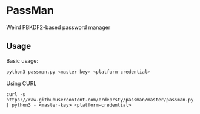 # PassMan
Weird PBKDF2-based password manager

## Usage
Basic usage:
```python
python3 passman.py <master-key> <platform-credential>
```
Using CURL
```
curl -s https://raw.githubusercontent.com/erdeprsty/passman/master/passman.py | python3 - <master-key> <platform-credential>
```
